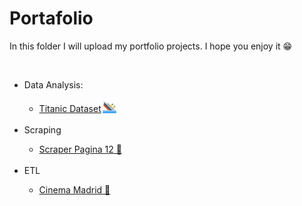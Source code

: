 # Portafolio

In this folder I will upload my portfolio projects. I hope you enjoy it 😁

<br />

<ul>
    <li>Data Analysis:</li>
    <ul>
        <li>
            <a href = https://github.com/Cesarppz/Portafolio/blob/master/Titanic.ipynb >
                Titanic Dataset<img alt="Titanic" src="https://raw.githubusercontent.com/Cesarppz/Portafolio/master/data/titanic_icon.png" style="max-width:100%;margin-bottom: -5px;" width="26px" align="rigth"></img>
            <a>
        </li>
    </ul><br />
    <li>Scraping</li>
    <ul>
        <li>
            <a href = https://github.com/Cesarppz/Portafolio/blob/master/scrapping_p12_limpio.ipynb >Scraper Pagina 12 📃</a>
        </li>
    </ul><br>
    <li>ETL</li>
    <ul>
        <li>
            <a href = https://github.com/Cesarppz/Portafolio/tree/master/cinema_madrid >Cinema Madrid 🎥</a>
        </li>
    </ul>
</ul>


[Titanic_dataset]: https://github.com/Cesarppz/Portafolio/blob/master/Titanic.ipynb

